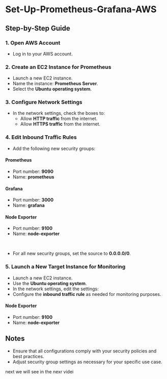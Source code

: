 # Set-Up-Prometheus-Grafana-AWS


## Step-by-Step Guide

### 1. Open AWS Account
- Log in to your AWS account.

### 2. Create an EC2 Instance for Prometheus
- Launch a new EC2 instance.
- Name the instance: **Prometheus Server**.
- Select the **Ubuntu operating system**.

### 3. Configure Network Settings
- In the network settings, check the boxes to:
  - Allow **HTTP traffic** from the internet.
  - Allow **HTTPS traffic** from the internet.

### 4. Edit Inbound Traffic Rules
- Add the following new security groups:

#### Prometheus
- Port number: **9090**
- Name: **prometheus**

#### Grafana
- Port number: **3000**
- Name: **grafana**

#### Node Exporter
- Port number: **9100**
- Name: **node-exporter**
<br>

- For all new security groups, set the source to **0.0.0.0/0**.

### 5. Launch a New Target Instance for Monitoring
- Launch a new EC2 instance.
- Use the **Ubuntu operating system**.
- In the network settings, edit the settings:
- Configure the **inbound traffic rule** as needed for monitoring purposes.
 #### Node Exporter
- Port number: **9100**
- Name: **node-exporter**

## Notes
- Ensure that all configurations comply with your security policies and best practices.
- Adjust security group settings as necessary for your specific use case.

next we will see in the nexr videi

